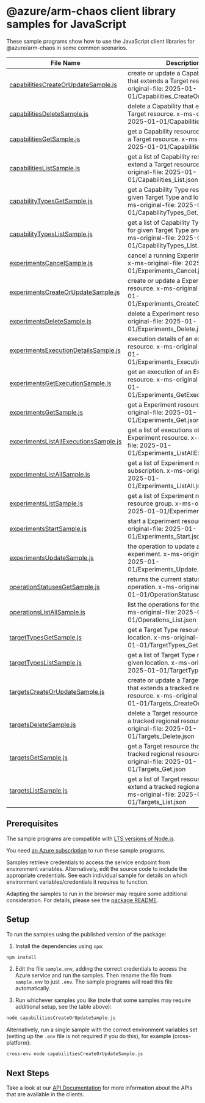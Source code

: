 # @azure/arm-chaos client library samples for JavaScript

These sample programs show how to use the JavaScript client libraries for @azure/arm-chaos in some common scenarios.

| **File Name**                                                               | **Description**                                                                                                                         |
| --------------------------------------------------------------------------- | --------------------------------------------------------------------------------------------------------------------------------------- |
| [capabilitiesCreateOrUpdateSample.js][capabilitiescreateorupdatesample]     | create or update a Capability resource that extends a Target resource. x-ms-original-file: 2025-01-01/Capabilities_CreateOrUpdate.json  |
| [capabilitiesDeleteSample.js][capabilitiesdeletesample]                     | delete a Capability that extends a Target resource. x-ms-original-file: 2025-01-01/Capabilities_Delete.json                             |
| [capabilitiesGetSample.js][capabilitiesgetsample]                           | get a Capability resource that extends a Target resource. x-ms-original-file: 2025-01-01/Capabilities_Get.json                          |
| [capabilitiesListSample.js][capabilitieslistsample]                         | get a list of Capability resources that extend a Target resource. x-ms-original-file: 2025-01-01/Capabilities_List.json                 |
| [capabilityTypesGetSample.js][capabilitytypesgetsample]                     | get a Capability Type resource for given Target Type and location. x-ms-original-file: 2025-01-01/CapabilityTypes_Get.json              |
| [capabilityTypesListSample.js][capabilitytypeslistsample]                   | get a list of Capability Type resources for given Target Type and location. x-ms-original-file: 2025-01-01/CapabilityTypes_List.json    |
| [experimentsCancelSample.js][experimentscancelsample]                       | cancel a running Experiment resource. x-ms-original-file: 2025-01-01/Experiments_Cancel.json                                            |
| [experimentsCreateOrUpdateSample.js][experimentscreateorupdatesample]       | create or update a Experiment resource. x-ms-original-file: 2025-01-01/Experiments_CreateOrUpdate.json                                  |
| [experimentsDeleteSample.js][experimentsdeletesample]                       | delete a Experiment resource. x-ms-original-file: 2025-01-01/Experiments_Delete.json                                                    |
| [experimentsExecutionDetailsSample.js][experimentsexecutiondetailssample]   | execution details of an experiment resource. x-ms-original-file: 2025-01-01/Experiments_ExecutionDetails.json                           |
| [experimentsGetExecutionSample.js][experimentsgetexecutionsample]           | get an execution of an Experiment resource. x-ms-original-file: 2025-01-01/Experiments_GetExecution.json                                |
| [experimentsGetSample.js][experimentsgetsample]                             | get a Experiment resource. x-ms-original-file: 2025-01-01/Experiments_Get.json                                                          |
| [experimentsListAllExecutionsSample.js][experimentslistallexecutionssample] | get a list of executions of an Experiment resource. x-ms-original-file: 2025-01-01/Experiments_ListAllExecutions.json                   |
| [experimentsListAllSample.js][experimentslistallsample]                     | get a list of Experiment resources in a subscription. x-ms-original-file: 2025-01-01/Experiments_ListAll.json                           |
| [experimentsListSample.js][experimentslistsample]                           | get a list of Experiment resources in a resource group. x-ms-original-file: 2025-01-01/Experiments_List.json                            |
| [experimentsStartSample.js][experimentsstartsample]                         | start a Experiment resource. x-ms-original-file: 2025-01-01/Experiments_Start.json                                                      |
| [experimentsUpdateSample.js][experimentsupdatesample]                       | the operation to update an experiment. x-ms-original-file: 2025-01-01/Experiments_Update.json                                           |
| [operationStatusesGetSample.js][operationstatusesgetsample]                 | returns the current status of an async operation. x-ms-original-file: 2025-01-01/OperationStatuses_Get.json                             |
| [operationsListAllSample.js][operationslistallsample]                       | list the operations for the provider x-ms-original-file: 2025-01-01/Operations_List.json                                                |
| [targetTypesGetSample.js][targettypesgetsample]                             | get a Target Type resources for given location. x-ms-original-file: 2025-01-01/TargetTypes_Get.json                                     |
| [targetTypesListSample.js][targettypeslistsample]                           | get a list of Target Type resources for given location. x-ms-original-file: 2025-01-01/TargetTypes_List.json                            |
| [targetsCreateOrUpdateSample.js][targetscreateorupdatesample]               | create or update a Target resource that extends a tracked regional resource. x-ms-original-file: 2025-01-01/Targets_CreateOrUpdate.json |
| [targetsDeleteSample.js][targetsdeletesample]                               | delete a Target resource that extends a tracked regional resource. x-ms-original-file: 2025-01-01/Targets_Delete.json                   |
| [targetsGetSample.js][targetsgetsample]                                     | get a Target resource that extends a tracked regional resource. x-ms-original-file: 2025-01-01/Targets_Get.json                         |
| [targetsListSample.js][targetslistsample]                                   | get a list of Target resources that extend a tracked regional resource. x-ms-original-file: 2025-01-01/Targets_List.json                |

## Prerequisites

The sample programs are compatible with [LTS versions of Node.js](https://github.com/nodejs/release#release-schedule).

You need [an Azure subscription][freesub] to run these sample programs.

Samples retrieve credentials to access the service endpoint from environment variables. Alternatively, edit the source code to include the appropriate credentials. See each individual sample for details on which environment variables/credentials it requires to function.

Adapting the samples to run in the browser may require some additional consideration. For details, please see the [package README][package].

## Setup

To run the samples using the published version of the package:

1. Install the dependencies using `npm`:

```bash
npm install
```

2. Edit the file `sample.env`, adding the correct credentials to access the Azure service and run the samples. Then rename the file from `sample.env` to just `.env`. The sample programs will read this file automatically.

3. Run whichever samples you like (note that some samples may require additional setup, see the table above):

```bash
node capabilitiesCreateOrUpdateSample.js
```

Alternatively, run a single sample with the correct environment variables set (setting up the `.env` file is not required if you do this), for example (cross-platform):

```bash
cross-env node capabilitiesCreateOrUpdateSample.js
```

## Next Steps

Take a look at our [API Documentation][apiref] for more information about the APIs that are available in the clients.

[capabilitiescreateorupdatesample]: https://github.com/Azure/azure-sdk-for-js/blob/main/sdk/chaos/arm-chaos/samples/v2/javascript/capabilitiesCreateOrUpdateSample.js
[capabilitiesdeletesample]: https://github.com/Azure/azure-sdk-for-js/blob/main/sdk/chaos/arm-chaos/samples/v2/javascript/capabilitiesDeleteSample.js
[capabilitiesgetsample]: https://github.com/Azure/azure-sdk-for-js/blob/main/sdk/chaos/arm-chaos/samples/v2/javascript/capabilitiesGetSample.js
[capabilitieslistsample]: https://github.com/Azure/azure-sdk-for-js/blob/main/sdk/chaos/arm-chaos/samples/v2/javascript/capabilitiesListSample.js
[capabilitytypesgetsample]: https://github.com/Azure/azure-sdk-for-js/blob/main/sdk/chaos/arm-chaos/samples/v2/javascript/capabilityTypesGetSample.js
[capabilitytypeslistsample]: https://github.com/Azure/azure-sdk-for-js/blob/main/sdk/chaos/arm-chaos/samples/v2/javascript/capabilityTypesListSample.js
[experimentscancelsample]: https://github.com/Azure/azure-sdk-for-js/blob/main/sdk/chaos/arm-chaos/samples/v2/javascript/experimentsCancelSample.js
[experimentscreateorupdatesample]: https://github.com/Azure/azure-sdk-for-js/blob/main/sdk/chaos/arm-chaos/samples/v2/javascript/experimentsCreateOrUpdateSample.js
[experimentsdeletesample]: https://github.com/Azure/azure-sdk-for-js/blob/main/sdk/chaos/arm-chaos/samples/v2/javascript/experimentsDeleteSample.js
[experimentsexecutiondetailssample]: https://github.com/Azure/azure-sdk-for-js/blob/main/sdk/chaos/arm-chaos/samples/v2/javascript/experimentsExecutionDetailsSample.js
[experimentsgetexecutionsample]: https://github.com/Azure/azure-sdk-for-js/blob/main/sdk/chaos/arm-chaos/samples/v2/javascript/experimentsGetExecutionSample.js
[experimentsgetsample]: https://github.com/Azure/azure-sdk-for-js/blob/main/sdk/chaos/arm-chaos/samples/v2/javascript/experimentsGetSample.js
[experimentslistallexecutionssample]: https://github.com/Azure/azure-sdk-for-js/blob/main/sdk/chaos/arm-chaos/samples/v2/javascript/experimentsListAllExecutionsSample.js
[experimentslistallsample]: https://github.com/Azure/azure-sdk-for-js/blob/main/sdk/chaos/arm-chaos/samples/v2/javascript/experimentsListAllSample.js
[experimentslistsample]: https://github.com/Azure/azure-sdk-for-js/blob/main/sdk/chaos/arm-chaos/samples/v2/javascript/experimentsListSample.js
[experimentsstartsample]: https://github.com/Azure/azure-sdk-for-js/blob/main/sdk/chaos/arm-chaos/samples/v2/javascript/experimentsStartSample.js
[experimentsupdatesample]: https://github.com/Azure/azure-sdk-for-js/blob/main/sdk/chaos/arm-chaos/samples/v2/javascript/experimentsUpdateSample.js
[operationstatusesgetsample]: https://github.com/Azure/azure-sdk-for-js/blob/main/sdk/chaos/arm-chaos/samples/v2/javascript/operationStatusesGetSample.js
[operationslistallsample]: https://github.com/Azure/azure-sdk-for-js/blob/main/sdk/chaos/arm-chaos/samples/v2/javascript/operationsListAllSample.js
[targettypesgetsample]: https://github.com/Azure/azure-sdk-for-js/blob/main/sdk/chaos/arm-chaos/samples/v2/javascript/targetTypesGetSample.js
[targettypeslistsample]: https://github.com/Azure/azure-sdk-for-js/blob/main/sdk/chaos/arm-chaos/samples/v2/javascript/targetTypesListSample.js
[targetscreateorupdatesample]: https://github.com/Azure/azure-sdk-for-js/blob/main/sdk/chaos/arm-chaos/samples/v2/javascript/targetsCreateOrUpdateSample.js
[targetsdeletesample]: https://github.com/Azure/azure-sdk-for-js/blob/main/sdk/chaos/arm-chaos/samples/v2/javascript/targetsDeleteSample.js
[targetsgetsample]: https://github.com/Azure/azure-sdk-for-js/blob/main/sdk/chaos/arm-chaos/samples/v2/javascript/targetsGetSample.js
[targetslistsample]: https://github.com/Azure/azure-sdk-for-js/blob/main/sdk/chaos/arm-chaos/samples/v2/javascript/targetsListSample.js
[apiref]: https://learn.microsoft.com/javascript/api/@azure/arm-chaos?view=azure-node-preview
[freesub]: https://azure.microsoft.com/free/
[package]: https://github.com/Azure/azure-sdk-for-js/tree/main/sdk/chaos/arm-chaos/README.md

